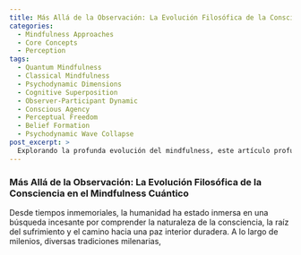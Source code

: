 ```yaml
---
title: Más Allá de la Observación: La Evolución Filosófica de la Consciencia en el Mindfulness Cuántico
categories:
  - Mindfulness Approaches
  - Core Concepts
  - Perception
tags:
  - Quantum Mindfulness
  - Classical Mindfulness
  - Psychodynamic Dimensions
  - Cognitive Superposition
  - Observer-Participant Dynamic
  - Conscious Agency
  - Perceptual Freedom
  - Belief Formation
  - Psychodynamic Wave Collapse
post_excerpt: >
  Explorando la profunda evolución del mindfulness, este artículo profundiza en cómo el Mindfulness Cuántico trasciende la observación pasiva para abrazar una agencia consciente. Descubre cómo esta innovadora perspectiva nos empodera para comprender y moldear activamente nuestra experiencia interior, transformándonos de espectadores a arquitectos de nuestra propia realidad.
---
```


### Más Allá de la Observación: La Evolución Filosófica de la Consciencia en el Mindfulness Cuántico

Desde tiempos inmemoriales, la humanidad ha estado inmersa en una búsqueda incesante por comprender la naturaleza de la consciencia, la raíz del sufrimiento y el camino hacia una paz interior duradera. A lo largo de milenios, diversas tradiciones milenarias,